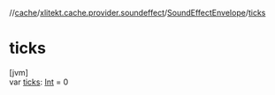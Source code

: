 //[cache](../../../index.md)/[xlitekt.cache.provider.soundeffect](../index.md)/[SoundEffectEnvelope](index.md)/[ticks](ticks.md)

# ticks

[jvm]\
var [ticks](ticks.md): [Int](https://kotlinlang.org/api/latest/jvm/stdlib/kotlin/-int/index.html) = 0
